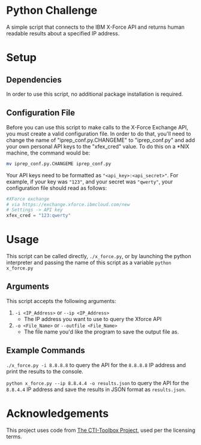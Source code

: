 # Python Challenge
A simple script that connects to the IBM X-Force API and returns human
readable results about a specified IP address.

# Setup
## Dependencies
In order to use this script, no additional package installation is
required.

## Configuration File
Before you can use this script to make calls to the X-Force
Exchange API, you must create a valid configuration file. In order to
do that, you'll need to change the name of "iprep_conf.py.CHANGEME"
to "iprep_conf.py" and add your own personal API keys to the "xfex_cred"
value. To do this on a *NIX machine, the command would be:
```bash
mv iprep_conf.py.CHANGEME iprep_conf.py
```
Your API keys need to be formatted as `"<api_key>:<api_secret>"`. For
example, if your key was `"123"`, and your secret was `"qwerty"`, your
configuration file should read as follows:
```python
#XForce exchange
# via https://exchange.xforce.ibmcloud.com/new
# Settings -> API key
xfex_cred = "123:qwerty"
```

# Usage
This script can be called directly, `./x_force.py`, or by launching the
python interpreter and passing the name of this script as a variable
`python x_force.py`

## Arguments
This script accepts the following arguments:
1. `-i <IP_Address>` or `--ip <IP_Address>`
   - The IP address you want to use to query the Xforce API
2. `-o <File_Name>` or `--outfile <File_Name>`
   - The file name you'd like the program to save the output file as.

## Example Commands
`./x_force.py -i 8.8.8.8` to query the API for the `8.8.8.8` IP address
and print the results to the console.

`python x_force.py --ip 8.8.4.4 -o results.json` to query the API for
the `8.8.4.4` IP address and save the results in JSON format as
`results.json`.

# Acknowledgements
This project uses code from
[The CTI-Toolbox Project](https://github.com/johestephan/CTI-Toolbox),
used per the licensing terms.
